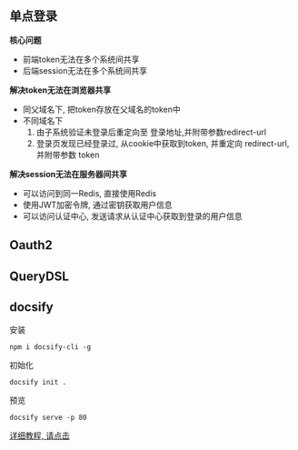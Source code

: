 ## 单点登录

**核心问题**

- 前端token无法在多个系统间共享
- 后端session无法在多个系统间共享

**解决token无法在浏览器共享**

- 同父域名下, 把token存放在父域名的token中
- 不同域名下
    1. 由子系统验证未登录后重定向至 登录地址,并附带参数redirect-url
    2. 登录页发现已经登录过, 从cookie中获取到token, 并重定向 redirect-url, 并附带参数 token

**解决session无法在服务器间共享**

- 可以访问到同一Redis, 直接使用Redis
- 使用JWT加密令牌, 通过密钥获取用户信息
- 可以访问认证中心, 发送请求从认证中心获取到登录的用户信息

## Oauth2

## QueryDSL

## docsify

安装

```shell
npm i docsify-cli -g
```

初始化

```shell
docsify init .
```

预览

```shell
docsify serve -p 80
```

[详细教程, 请点击](https://blog.csdn.net/liyou123456789/article/details/124504727)

